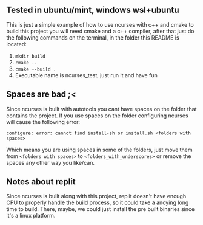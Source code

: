 ## Tested in ubuntu/mint, windows wsl+ubuntu ##

This is just a simple example of how to use ncurses with c++ and cmake
to build this project you will need cmake and a c++ compiler, after that
just do the following commands on the terminal, in the folder this README is located:

1. `mkdir build`
2. `cmake ..`
3. `cmake --build .`
4. Executable name is ncurses_test, just run it and have fun

## Spaces are bad ;<

Since ncurses is built with autotools you cant have spaces on the folder that contains the project.
If you use spaces on the folder configuring ncurses will cause the following error:

`configure: error: cannot find install-sh or install.sh <folders with spaces>` 

Which means you are using spaces in some of the folders, just move them from `<folders with spaces>` to `<folders_with_underscores>` 
or remove the spaces any other way you like/can.

## Notes about replit

Since ncurses is built along with this project, replit doesn't have enough CPU
to properly handle the build process, so it could take a anoying long time to build. 
There, maybe, we could just install the pre built binaries since it's a linux platform.
  
